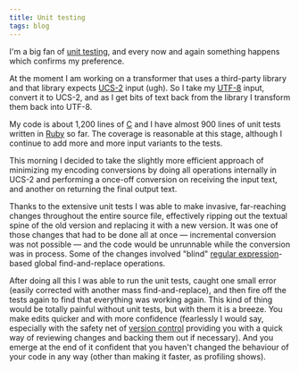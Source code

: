 ```yaml
---
title: Unit testing
tags: blog
---
```


I'm a big fan of [unit testing](http://wincent.dev/wiki/unit%20testing), and every now and again something happens which confirms my preference.

At the moment I am working on a transformer that uses a third-party library and that library expects [UCS-2](http://wincent.dev/wiki/UCS-2) input (ugh). So I take my [UTF-8](http://wincent.dev/wiki/UTF-8) input, convert it to UCS-2, and as I get bits of text back from the library I transform them back into UTF-8.

My code is about 1,200 lines of [C](http://wincent.dev/wiki/C) and I have almost 900 lines of unit tests written in [Ruby](http://wincent.dev/wiki/Ruby) so far. The coverage is reasonable at this stage, although I continue to add more and more input variants to the tests.

This morning I decided to take the slightly more efficient approach of minimizing my encoding conversions by doing all operations internally in UCS-2 and performing a once-off conversion on receiving the input text, and another on returning the final output text.

Thanks to the extensive unit tests I was able to make invasive, far-reaching changes throughout the entire source file, effectively ripping out the textual spine of the old version and replacing it with a new version. It was one of those changes that had to be done all at once — incremental conversion was not possible — and the code would be unrunnable while the conversion was in process. Some of the changes involved "blind" [regular expression](http://wincent.dev/wiki/regular%20expression)-based global find-and-replace operations.

After doing all this I was able to run the unit tests, caught one small error (easily corrected with another mass find-and-replace), and then fire off the tests again to find that everything was working again. This kind of thing would be totally painful without unit tests, but with them it is a breeze. You make edits quicker and with more confidence (fearlessly I would say, especially with the safety net of [version control](http://wincent.dev/wiki/version%20control) providing you with a quick way of reviewing changes and backing them out if necessary). And you emerge at the end of it confident that you haven't changed the behaviour of your code in any way (other than making it faster, as profiling shows).
